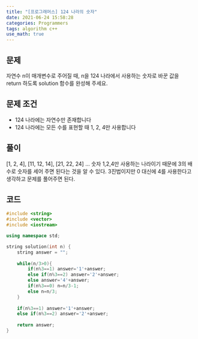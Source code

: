 ```yaml
---
title: "[프로그래머스] 124 나라의 숫자"
date: 2021-06-24 15:58:28
categories: Programmers
tags: algorithm c++
use_math: true
---
```

## 문제

자연수 n이 매개변수로 주어질 때, n을 124 나라에서 사용하는 숫자로 바꾼 값을 return 하도록 solution 함수를 완성해 주세요.

## 문제 조건

- 124 나라에는 자연수만 존재합니다
- 124 나라에는 모든 수를 표현할 때 1, 2, 4만 사용합니다

## 풀이

[1, 2, 4], [11, 12, 14], [21, 22, 24] ... 숫자 1,2,4만 사용하는 나라이기 때문에 3의 배수로 숫자를 세어 주면 된다는 것을 알 수 있다. 3진법이지만 0 대신에 4를 사용한다고 생각하고 문제를 풀어주면 된다. 

## 코드

```cpp
#include <string>
#include <vector>
#include <iostream>

using namespace std;

string solution(int n) {
    string answer = "";
    
    while(n/3>0){
        if(n%3==1) answer='1'+answer;
        else if(n%3==2) answer='2'+answer;
        else answer='4'+answer;
        if(n%3==0) n=n/3-1;
        else n=n/3;
    }
    
    if(n%3==1) answer='1'+answer;
    else if(n%3==2) answer='2'+answer;
   
    return answer;
}
```
